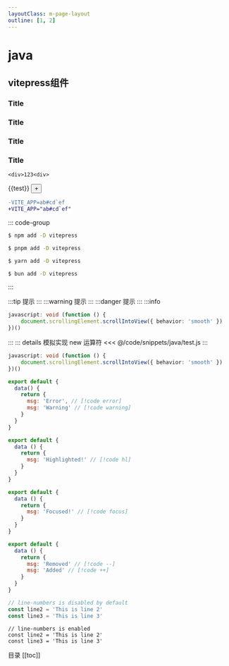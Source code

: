 ```yaml
---
layoutClass: m-page-layout
outline: [1, 2]
---
```


<script setup>
  import {ref} from 'vue';
  const test = ref(1);
  const c = () => {
    test.value++
  }
</script>
<style lang='scss'></style>

# java

## vitepress组件


### Title <Badge type="info" text="default" />
### Title <Badge type="tip" text="^1.9.0" />
### Title <Badge type="warning" text="beta" />
### Title <Badge type="danger" text="caution" />

```vue-html
<div>123<div>
```
<div class="demo">
{{test}}
<button @click="c">+</button>
</div>

```diff
-VITE_APP=ab#cd`ef
+VITE_APP="ab#cd`ef"
```

::: code-group

```sh [npm]
$ npm add -D vitepress
```

```sh [pnpm]
$ pnpm add -D vitepress
```

```sh [yarn]
$ yarn add -D vitepress
```

```sh [bun]
$ bun add -D vitepress
```

:::

:::tip
提示
:::
:::warning
提示
:::
:::danger
提示
:::
:::info 
```ts
javascript: void (function () {
    document.scrollingElement.scrollIntoView({ behavior: 'smooth' })
})()
```
:::
::: details 模拟实现 new 运算符 
<<< @/code/snippets/java/test.js 
:::

```ts {2}
javascript: void (function () {
    document.scrollingElement.scrollIntoView({ behavior: 'smooth' })
})()
```


```js
export default {
  data() {
    return {
      msg: 'Error', // [!code error]
      msg: 'Warning' // [!code warning]
    }
  }
}
```


```js
export default {
  data () {
    return {
      msg: 'Highlighted!' // [!code hl]
    }
  }
}
```


```js
export default {
  data () {
    return {
      msg: 'Focused!' // [!code focus]
    }
  }
}
```


```js
export default {
  data () {
    return {
      msg: 'Removed' // [!code --]
      msg: 'Added' // [!code ++]
    }
  }
}
```





```ts {1}
// line-numbers is disabled by default
const line2 = 'This is line 2'
const line3 = 'This is line 3'
```

```ts:line-numbers=2 {1}
// line-numbers is enabled
const line2 = 'This is line 2'
const line3 = 'This is line 3'
```

目录
[[toc]]